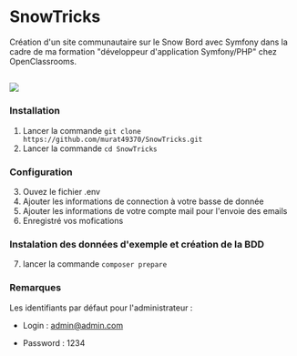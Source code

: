 # SnowTricks

Création d'un site communautaire sur le Snow Bord avec Symfony dans la cadre de ma formation "développeur d'application Symfony/PHP" chez OpenClassrooms.

<a href="https://codeclimate.com/github/murat49370/SnowTricks/maintainability"><img src="https://api.codeclimate.com/v1/badges/db71b74369dea8f3b99f/maintainability" /></a>
-----------------

### Installation

1.  Lancer la commande `git clone https://github.com/murat49370/SnowTricks.git`
2.  Lancer la commande `cd SnowTricks`

### Configuration

3.  Ouvez le fichier .env
4.  Ajouter les informations de connection à votre basse de donnée
5.  Ajouter les informations de votre compte mail pour l'envoie des emails
6.  Enregistré vos mofications

### Instalation des données d'exemple et création de la BDD

7.  lancer la commande  `composer prepare`

### Remarques

Les identifiants par défaut pour l'administrateur :

- Login : admin@admin.com

- Password : 1234
